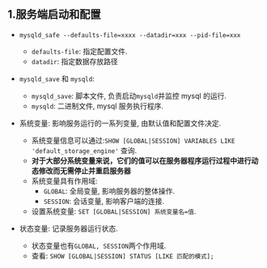 ## 1.服务端启动和配置

- `mysqld_safe --defaults-file=xxxx --datadir=xxx --pid-file=xxx`
    - `defaults-file`: 指定配置文件.
    - `datadir`: 指定数据存放路径

- `mysqld_save` 和 `mysqld`:

    - `mysqld_save`: 脚本文件, 负责启动`mysqld`并监控 mysql 的运行.
    - `mysqld`: 二进制文件, mysql 服务执行程序.

- 系统变量: 影响服务运行的一系列变量, 由默认值和配置文件决定.

    - 系统变量信息可以通过:`SHOW [GLOBAL|SESSION] VARIABLES LIKE 'default_storage_engine'` 查询.
    - **对于大部分系统变量来说，它们的值可以在服务器程序运行过程中进行动态修改而无需停止并重启服务器**
    - 系统变量具有作用域:
        - `GLOBAL`: 全局变量, 影响服务器的整体操作.
        - `SESSION`: 会话变量, 影响客户端的连接.
    - 设置系统变量: `SET [GLOBAL|SESSION] 系统变量名=值`.

- 状态变量: 记录服务器运行状态.
    - 状态变量也有`GLOBAL, SESSION`两个作用域.
    - 查看: `SHOW [GLOBAL|SESSION] STATUS [LIKE 匹配的模式];`

